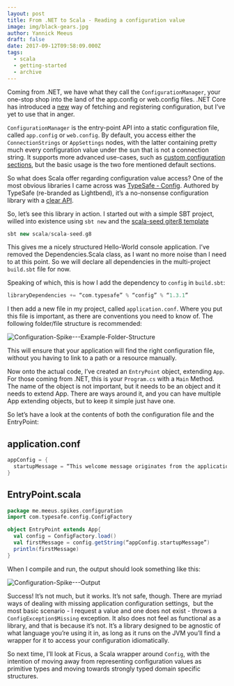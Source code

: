 ```yaml
---
layout: post
title: From .NET to Scala - Reading a configuration value
image: img/black-gears.jpg
author: Yannick Meeus
draft: false
date: 2017-09-12T09:58:09.000Z
tags: 
  - scala
  - getting-started
  - archive
---
```


Coming from .NET, we have what they call the `ConfigurationManager`,
your one-stop shop into the land of the app.config or web.config files.
.NET Core has introduced a [new](https://docs.microsoft.com/en-us/aspnet/core/fundamentals/configuration)
way of fetching and registering configuration, but I’ve yet to use that in anger.

`ConfigurationManager` is the entry-point API into a static configuration file, called `app.config` or `web.config`. By default, you access
either the `ConnectionStrings` or `AppSettings` nodes, with the latter containing
pretty much every configuration value under the sun that is not a connection string.
It supports more advanced use-cases, such as [custom configuration sections](https://msdn.microsoft.com/en-us/library/2tw134k3.aspx),
but the basic usage is the two fore mentioned default sections.

So what does Scala offer regarding configuration value access?
One of the most obvious libraries I came across was [TypeSafe - Config](https://github.com/typesafehub/config).
Authored by TypeSafe (re-branded as Lightbend), it’s a no-nonsense configuration library with
a [clear API](https://github.com/typesafehub/config#api-example).

So, let’s see this library in action. I started out with a simple SBT project, willed
into existence using `sbt new` and the [scala-seed giter8 template](https://github.com/scala/scala-seed.g8)

```sbt
sbt new scala/scala-seed.g8
```

This gives me a nicely structured Hello-World console application.
I’ve removed the Dependencies.Scala class, as I want no more
noise than I need to at this point.
So we will declare all dependencies in the multi-project `build.sbt`
file for now.

Speaking of which, this is how I add the dependency to
`config` in `build.sbt`:

```sbt
libraryDependencies += “com.typesafe” % “config” % “1.3.1”
```

I then add a new file in my project, called `application.conf`.
Where you put this file is important, as there are conventions you need to know of.
The following folder/file structure is recommended:

![Configuration-Spike---Example-Folder-Structure](/img/configuration-spike-example-folder-structure.png)

This will ensure that your application will find the right configuration file,
without you having to link to a path or a resource manually.

Now onto the actual code, I’ve created an `EntryPoint` object, extending `App`.
For those coming from .NET, this is your `Program.cs` with a `Main` Method.
The name of the object is not important, but it needs to be an object and it
needs to extend App. There are ways around it, and you can have multiple App
extending objects, but to keep it simple just have one.

So let’s have a look at the contents of both the configuration file and the EntryPoint:

## application.conf

```scala
appConfig = {
  startupMessage = “This welcome message originates from the application.conf file.”
}
```

## EntryPoint.scala

```scala
package me.meeus.spikes.configuration
import com.typesafe.config.ConfigFactory

object EntryPoint extends App{
  val config = ConfigFactory.load()
  val firstMessage = config.getString(“appConfig.startupMessage”)
  println(firstMessage)
}
```

When I compile and run, the output should look something like this:

![Configuration-Spike---Output](/img/configuration-spike-output.png)

Success! It’s not much, but it works. It’s not safe, though.
There are myriad ways of dealing with missing application configuration settings, 
but the most basic scenario - I request a value and one does not exist -
throws a `ConfigException$Missing` exception. It also does not feel
as functional as a library, and that is because it’s not. It’s a library
designed to be agnostic of what language you’re using it in, as long as it
runs on the JVM you’ll find a wrapper for it to access your configuration idiomatically.

So next time, I’ll look at Ficus, a Scala wrapper around `Config`, with the intention
of moving away from representing configuration values as primitive types and moving towards
strongly typed domain specific structures.